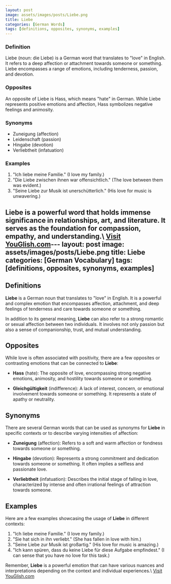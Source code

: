```yaml
---
layout: post
image: assets/images/posts/Liebe.png
title: Liebe
categories: [German Words]
tags: [definitions, opposites, synonyms, examples]
---
```


### Definition

Liebe (noun: die Liebe) is a German word that translates to "love" in English. It refers to a deep affection or attachment towards someone or something. Liebe encompasses a range of emotions, including tenderness, passion, and devotion.

### Opposites

An opposite of Liebe is Hass, which means "hate" in German. While Liebe represents positive emotions and affection, Hass symbolizes negative feelings and animosity.

### Synonyms

- Zuneigung (affection)
- Leidenschaft (passion)
- Hingabe (devotion)
- Verliebtheit (infatuation)

### Examples

1. "Ich liebe meine Familie." (I love my family.)
2. "Die Liebe zwischen ihnen war offensichtlich." (The love between them was evident.)
3. "Seine Liebe zur Musik ist unerschütterlich." (His love for music is unwavering.)

Liebe is a powerful word that holds immense significance in relationships, art, and literature. It serves as the foundation for compassion, empathy, and understanding.\ <a id="yg-widget-0" class="youglish-widget" data-query="Liebe" data-lang="german" data-components="8412" data-auto-start="0" data-bkg-color="theme_light" data-title="How%20to%20pronounce%20Liebe%20in%20German"  rel="nofollow" href="https://youglish.com">Visit YouGlish.com</a><script async src="https://youglish.com/public/emb/widget.js" charset="utf-8"></script>---
layout: post
image: assets/images/posts/Liebe.png
title: Liebe
categories: [German Vocabulary]
tags: [definitions, opposites, synonyms, examples]
---

## Definitions

**Liebe** is a German noun that translates to "love" in English. It is a powerful and complex emotion that encompasses affection, attachment, and deep feelings of tenderness and care towards someone or something.

In addition to its general meaning, **Liebe** can also refer to a strong romantic or sexual affection between two individuals. It involves not only passion but also a sense of companionship, trust, and mutual understanding.

## Opposites

While love is often associated with positivity, there are a few opposites or contrasting emotions that can be connected to **Liebe**:

- **Hass** (hate): The opposite of love, encompassing strong negative emotions, animosity, and hostility towards someone or something.

- **Gleichgültigkeit** (indifference): A lack of interest, concern, or emotional involvement towards someone or something. It represents a state of apathy or neutrality.

## Synonyms

There are several German words that can be used as synonyms for **Liebe** in specific contexts or to describe varying intensities of affection:

- **Zuneigung** (affection): Refers to a soft and warm affection or fondness towards someone or something.

- **Hingabe** (devotion): Represents a strong commitment and dedication towards someone or something. It often implies a selfless and passionate love.

- **Verliebtheit** (infatuation): Describes the initial stage of falling in love, characterized by intense and often irrational feelings of attraction towards someone.

## Examples

Here are a few examples showcasing the usage of **Liebe** in different contexts:

1. "Ich liebe meine Familie." (I love my family.)
2. "Sie hat sich in ihn verliebt." (She has fallen in love with him.)
3. "Seine Liebe zur Musik ist großartig." (His love for music is amazing.)
4. "Ich kann spüren, dass du keine Liebe für diese Aufgabe empfindest." (I can sense that you have no love for this task.)

Remember, **Liebe** is a powerful emotion that can have various nuances and interpretations depending on the context and individual experiences.\ <a id="yg-widget-0" class="youglish-widget" data-query="Liebe" data-lang="german" data-components="8412" data-auto-start="0" data-bkg-color="theme_light" data-title="How%20to%20pronounce%20Liebe%20in%20German"  rel="nofollow" href="https://youglish.com">Visit YouGlish.com</a><script async src="https://youglish.com/public/emb/widget.js" charset="utf-8"></script>